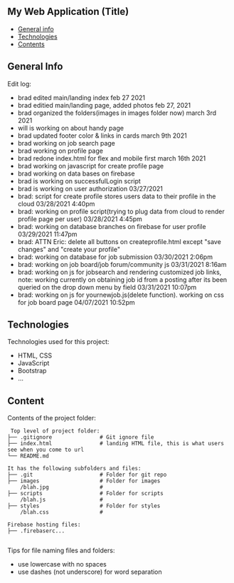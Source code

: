 ## My Web Application (Title)

* [General info](#general-info)
* [Technologies](#technologies)
* [Contents](#content)

## General Info

Edit log:

- brad edited main/landing index feb 27 2021
- brad editied main/landing page, added photos feb 27, 2021
- brad organized the folders(images in images folder now) march 3rd 2021
- will is working on about handy page
- brad updated footer color & links in cards march 9th 2021
- brad working on job search page
- brad working on profile page
- brad redone index.html for flex and mobile first march 16th 2021
- brad working on javascript for create profile page
- brad working on data bases on firebase
- brad is working on successfulLogin script
- brad is working on user authorization 03/27/2021
- brad: script for create profile stores users data to their profile in the cloud 03/28/2021 4:40pm
- brad: working on profile script(trying to plug data from cloud to render profile page per user) 03/28/2021 4:45pm
- brad: working on database branches on firebase for user profile 03/29/2021 11:47pm 
- brad: ATTN Eric: delete all buttons on createprofile.html except "save changes" and "create your profile"
- brad: working on database for job submission 03/30/2021 2:06pm
- brad: working on job board/job forum/community js 03/31/2021 8:16am
- brad: working on js for jobsearch and rendering customized job links, note: working currently on obtaining job id from a posting after its been queried on the drop down menu by field 03/31/2021 10:07pm
- brad: working on js for yournewjob.js(delete function). working on css for job board page 04/07/2021 10:52pm
## Technologies
Technologies used for this project:
* HTML, CSS
* JavaScript
* Bootstrap
* ...

## Content
Contents of the project folder:

```
 Top level of project folder:
├── .gitignore               # Git ignore file
├── index.html               # landing HTML file, this is what users see when you come to url
└── README.md

It has the following subfolders and files:
├── .git                     # Folder for git repo
├── images                   # Folder for images
    /blah.jpg                #
├── scripts                  # Folder for scripts
    /blah.js                 #
├── styles                   # Folder for styles
    /blah.css                #

Firebase hosting files:
├── .firebaserc...


```

Tips for file naming files and folders:
* use lowercase with no spaces
* use dashes (not underscore) for word separation

